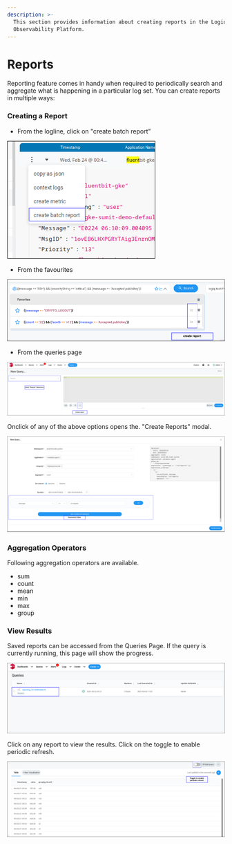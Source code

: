 ```yaml
---
description: >-
  This section provides information about creating reports in the Logiq
  Observability Platform.
---
```


# Reports

Reporting feature comes in handy when required to periodically search and aggregate what is happening in a particular log set. You can create reports in multiple ways:

### Creating a Report

* From the logline, click on "create batch report"

![](../.gitbook/assets/flash-high-level-reports.png)

* From the favourites

![](../.gitbook/assets/flash-high-level-reports-1-.png)

* From the queries page

![](../.gitbook/assets/flash-high-level-reports-2-.png)

Onclick of any of the above options opens the. "Create Reports" modal.

![](../.gitbook/assets/flash-high-level-reports-3-.png)

### Aggregation Operators

Following aggregation operators are available.

* sum
* count
* mean
* min
* max
* group

### View Results

Saved reports can be accessed from the Queries Page. If the query is currently running, this page will show the progress. 

![](../.gitbook/assets/flash-high-level-reports-4-.png)

Click on any report to view the results. Click on the toggle to enable periodic refresh.

![](../.gitbook/assets/flash-high-level-reports-5-.png)



